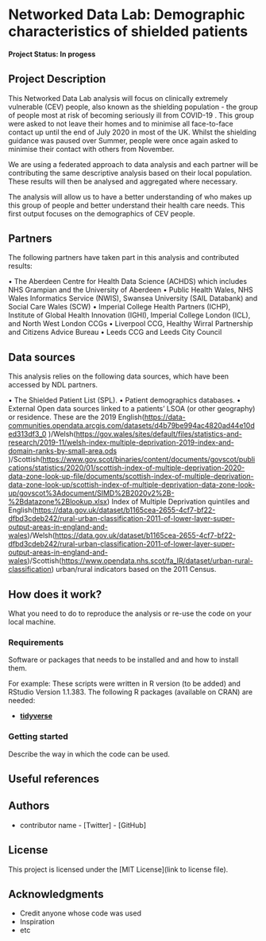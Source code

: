 # Networked Data Lab: Demographic characteristics of shielded patients

#### Project Status: In progess

## Project Description

This Networked Data Lab analysis will focus on clinically extremely vulnerable (CEV) people, also known as the shielding population - the group of people most at risk of becoming seriously ill from COVID-19 . This group were asked to not leave their homes and to minimise all face-to-face contact up until the end of July 2020 in most of the UK. Whilst the shielding guidance was paused over Summer, people were once again asked to minimise their contact with others from November.

We are using a federated approach to data analysis and each partner will be contributing the same descriptive analysis based on their local population. These results will then be analysed and aggregated where necessary.

The analysis will allow us to have a better understanding of who makes up this group of people and better understand their health care needs. This first output focuses on the demographics of CEV people.

## Partners

The following partners have taken part in this analysis and contributed results:

•	The Aberdeen Centre for Health Data Science (ACHDS) which includes NHS Grampian and the University of Aberdeen
•	Public Health Wales, NHS Wales Informatics Service (NWIS), Swansea University (SAIL Databank) and Social Care Wales (SCW)
•	Imperial College Health Partners (ICHP), Institute of Global Health Innovation (IGHI), Imperial College London (ICL), and North West London CCGs
•	Liverpool CCG, Healthy Wirral Partnership and Citizens Advice Bureau
•	Leeds CCG and Leeds City Council    

## Data sources

This analysis relies on the following data sources, which have been accessed by NDL partners.

•	The Shielded Patient List (SPL).
•	Patient demographics databases.
•	External Open data sources linked to a patients’ LSOA (or other geography) or residence. These are the 2019 English(https://data-communities.opendata.arcgis.com/datasets/d4b79be994ac4820ad44e10ded313df3_0
)/Welsh(https://gov.wales/sites/default/files/statistics-and-research/2019-11/welsh-index-multiple-deprivation-2019-index-and-domain-ranks-by-small-area.ods
)/Scottish(https://www.gov.scot/binaries/content/documents/govscot/publications/statistics/2020/01/scottish-index-of-multiple-deprivation-2020-data-zone-look-up-file/documents/scottish-index-of-multiple-deprivation-data-zone-look-up/scottish-index-of-multiple-deprivation-data-zone-look-up/govscot%3Adocument/SIMD%2B2020v2%2B-%2Bdatazone%2Blookup.xlsx) Index of Multiple Deprivation quintiles and English(https://data.gov.uk/dataset/b1165cea-2655-4cf7-bf22-dfbd3cdeb242/rural-urban-classification-2011-of-lower-layer-super-output-areas-in-england-and-wales)/Welsh(https://data.gov.uk/dataset/b1165cea-2655-4cf7-bf22-dfbd3cdeb242/rural-urban-classification-2011-of-lower-layer-super-output-areas-in-england-and-wales)/Scottish(https://www.opendata.nhs.scot/fa_IR/dataset/urban-rural-classification) urban/rural indicators based on the 2011 Census.

## How does it work?

What you need to do to reproduce the analysis or re-use the code on your local machine.  

### Requirements

Software or packages that needs to be installed and and how to install them.

For example:
These scripts were written in R version (to be added) and RStudio Version 1.1.383. 
The following R packages (available on CRAN) are needed: 
* [**tidyverse**](https://www.tidyverse.org/)

### Getting started

Describe the way in which the code can be used. 

## Useful references


## Authors

* contributor name - [Twitter] - [GitHub]

## License

This project is licensed under the [MIT License](link to license file).

## Acknowledgments

* Credit anyone whose code was used
* Inspiration
* etc
